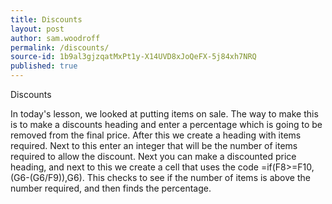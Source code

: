 ```yaml
---
title: Discounts
layout: post
author: sam.woodroff
permalink: /discounts/
source-id: 1b9al3gjzqatMxPt1y-X14UVD8xJoQeFX-5j84xh7NRQ
published: true
---
```

Discounts

In today's lesson, we looked at putting items on sale. The way to make this is to make a discounts heading and enter a percentage which is going to be removed from the final price. After this we create a heading with items required. Next to this enter an integer that will be the number of items required to allow the discount. Next you can make a discounted price heading, and next to this we create a cell that uses the code =if(F8>=F10,(G6-(G6/F9)),G6). This checks to see if the number of items is above the number required, and then finds the percentage.

